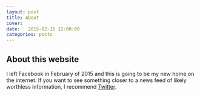 ```yaml
---
layout: post
title: About
cover: 
date:   2015-02-15 12:00:00
categories: posts
---
```


## About this website

I left Facebook in February of 2015 and this is going to be my new home on the internet.  If you want to see something closer to a news feed of likely worthless information, I recommend <a href="https://twitter.com/nickscupofwords">Twitter</a>.

